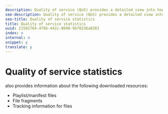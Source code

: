 ```yaml
---
description: Quality of service (QoS) provides a detailed view into how the video engine is performing. provides detailed statistics about playback, buffering, and devices.
seo-description: Quality of service (QoS) provides a detailed view into how the video engine is performing. provides detailed statistics about playback, buffering, and devices.
seo-title: Quality of service statistics
title: Quality of service statistics
uuid: 21582764-476b-442c-8698-9b70236a8281
index: n
internal: n
snippet: y
translate: y
---
```


# Quality of service statistics

 <!-- PH element: phrases/primetime-sdk-name --> also provides information about the following downloaded resources:
* Playlist/manifest files
* File fragments
* Tracking information for files

